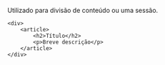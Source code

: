 Utilizado para divisão de conteúdo ou uma sessão.

	<div>
		<article>
			<h2>Título</h2>
			<p>Breve descrição</p>
		</article>
	</div>